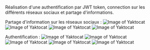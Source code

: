 Réalisation d'une authentification par JWT token, connection sur les différents réseaux sociaux et partage d'informations.

Partage d'information sur les réseaux sociaux :
![Image of Yaktocat](https://imgur.com/plkLtkQ.png)
![Image of Yaktocat](https://imgur.com/XojP9sV.png)
![Image of Yaktocat](https://imgur.com/oVUddTZ.png)
![Image of Yaktocat](https://imgur.com/8JNUv7U.png)

Authentification :
![Image of Yaktocat](https://imgur.com/MyMIuqU.png)
![Image of Yaktocat](https://imgur.com/nbz1A67.png)
![Image of Yaktocat](https://imgur.com/65gI0Gv.png)
![Image of Yaktocat](https://imgur.com/7ufbePh.png)
![Image of Yaktocat](https://imgur.com/mataMlN.png)
